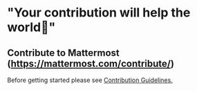# "Your contribution will help the world💖"

## Contribute to Mattermost (https://mattermost.com/contribute/)


Before getting started please see [Contribution Guidelines.](https://developers.mattermost.com/contribute/getting-started/)
